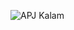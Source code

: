 ![APJ Kalam](https://user-images.githubusercontent.com/101183965/161318602-abb03978-d5b7-4924-b5aa-bf4a76bf9cac.jpeg)
